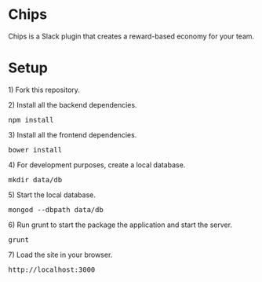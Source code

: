 <h1>Chips</h1>
<p>Chips is a Slack plugin that creates a reward-based economy for your team.</p>

<h1>Setup</h1>
<p>1) Fork this repository.</p>
<p>2) Install all the backend dependencies. <pre>npm install</pre></p>
<p>3) Install all the frontend dependencies. <pre>bower install</pre></p>
<p>4) For development purposes, create a local database. <pre>mkdir data/db</pre></p>
<p>5) Start the local database. <pre>mongod --dbpath data/db</pre></p>
<p>6) Run grunt to start the package the application and start the server. <pre>grunt</pre></p>
<p>7) Load the site in your browser. <pre>http://localhost:3000</pre></p>